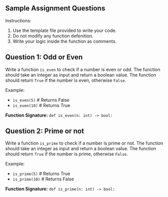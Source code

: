 ## Sample Assignment Questions
Instructions:

1. Use the template file provided to write your code.
2. Do not modify any function defenition.
3. Write your logic inside the function as comments.


## Question 1: Odd or Even
Write a function `is_even` to check if a number is even or odd. The function should take an integer as input and return a boolean value. The function should return `True` if the number is even, otherwise `False`.

Example:
- `is_even(5)`  # Returns False
- `is_even(10)` # Returns True

**Function Signature:** `def is_even(n: int) -> bool:`

## Question 2: Prime or not
Write a function `is_prime` to check if a number is prime or not. The function should take an integer as input and return a boolean value. The function should return `True` if the number is prime, otherwise `False`.

Example:
- `is_prime(5)`  # Returns True
- `is_prime(10)` # Returns False
  
**Function Signature:** `def is_prime(n: int) -> bool:`


